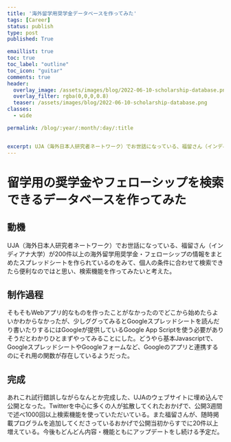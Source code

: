 ```yaml
---
title: '海外留学用奨学金データベースを作ってみた'
tags: [Career]
status: publish
type: post
published: True

emaillist: true
toc: true
toc_label: "outline"
toc_icon: "guitar"
comments: true
header:
  overlay_image: /assets/images/blog/2022-06-10-scholarship-database.png
  overlay_filter: rgba(0,0,0,0.8)
  teaser: /assets/images/blog/2022-06-10-scholarship-database.png
classes:
  - wide

permalink: /blog/:year/:month/:day/:title


excerpt: UJA（海外日本人研究者ネートワーク）でお世話になっている、福留さん（インディアナ大学）が200件以上の海外留学用奨学金・フェローシップの情報をまとめたスプレッドシートを作られているのをみて、個人の条件に合わせて検索できたら便利なのではと思い、検索機能を作ってみたいと考えた。
--- 
```

# 留学用の奨学金やフェローシップを検索できるデータベースを作ってみた

## 動機

UJA（海外日本人研究者ネートワーク）でお世話になっている、福留さん（インディアナ大学）が200件以上の海外留学用奨学金・フェローシップの情報をまとめたスプレッドシートを作られているのをみて、個人の条件に合わせて検索できたら便利なのではと思い、検索機能を作ってみたいと考えた。


## 制作過程

そもそもWebアプリ的なものを作ったことがなかったのでどこから始めたらよいかわからなかったが、少しググってみるとGoogleスプレッドシートを読んだり書いたりするにはGoogleが提供しているGoogle App Scriptを使う必要がありそうだとわかりひとまずやってみることにした。どうやら基本Javascriptで、GoogleスプレッドシートやGoogleフォームなど、Googleのアプリと連携するのにそれ用の関数が存在しているようだった。


## 完成

あれこれ試行錯誤しながらなんとか完成した、UJAのウェブサイトに埋め込んで公開となった。Twitterを中心に多くの人が拡散してくれたおかげで、公開3週間で述べ1000回以上検索機能を使っていただいている。また福留さんが、随時掲載プログラムを追加してくださっているおかげで公開当初からすでに20件以上増えている。今後もどんどん内容・機能ともにアップデートをし続ける予定だ。
